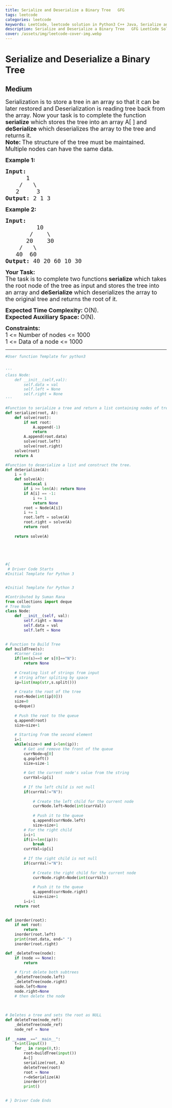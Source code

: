 ```yaml
---
title: Serialize and Deserialize a Binary Tree   GFG
tags: leetcode
categories: leetcode
keywords: LeetCode, leetcode solution in Python3 C++ Java, Serialize and Deserialize a Binary Tree - GFG solution
description: Serialize and Deserialize a Binary Tree   GFG LeetCode Solution Explained
cover: /assets/img/leetcode-cover-img.webp
---
```





# Serialize and Deserialize a Binary Tree
## Medium
<div class="problems_problem_content__Xm_eO"><p><span style="font-size:18px">Serialization is to store a tree in an array&nbsp;so that it can be later restored and&nbsp;Deserialization is reading tree back from the array. Now your task is to complete the function<strong> serialize</strong> which stores the tree into an array A[ ] and <strong>deSerialize</strong> which deserializes&nbsp;the array to the tree and returns it.<br>
<strong>Note:&nbsp;</strong>The structure of the tree must be maintained. Multiple nodes can have the same data.</span></p>

<p><span style="font-size:18px"><strong>Example 1:</strong></span></p>

<pre><span style="font-size:18px"><strong>Input:
</strong>&nbsp; &nbsp;&nbsp; &nbsp;1
 &nbsp; &nbsp;/&nbsp; &nbsp;\
 &nbsp;&nbsp;2&nbsp; &nbsp;&nbsp;&nbsp;3
<strong>Output: </strong>2 1 3</span>
</pre>

<p><span style="font-size:18px"><strong>Example 2:</strong></span></p>

<pre><span style="font-size:18px"><strong>Input:
</strong>&nbsp; &nbsp; &nbsp; &nbsp; &nbsp;10
 &nbsp; &nbsp; &nbsp;&nbsp;/ &nbsp; &nbsp;\
 &nbsp; &nbsp;  20&nbsp; &nbsp; 30
 &nbsp;  /&nbsp;&nbsp; \
 &nbsp; 40&nbsp; 60
<strong>Output: </strong>40 20 60 10 30
</span></pre>

<p><span style="font-size:18px"><strong>Your Task:</strong><br>
The task is to complete two&nbsp;functions<strong> serialize</strong> which takes the root node of the tree as input and stores the tree into an array&nbsp;and <strong>deSerialize</strong> which deserializes&nbsp;the array to the original tree and returns the root of it.</span></p>

<p><span style="font-size:18px"><strong>Expected Time Complexity:&nbsp;</strong>O(N).<br>
<strong>Expected Auxiliary Space:&nbsp;</strong>O(N).</span></p>

<p><span style="font-size:18px"><strong>Constraints:</strong><br>
1 &lt;= Number of nodes &lt;= 1000<br>
1 &lt;= Data of a node &lt;= 1000</span></p>
</div>

---




```python
#User function Template for python3


'''
class Node:
    def __init__(self,val):
        self.data = val
        self.left = None
        self.right = None
'''

#Function to serialize a tree and return a list containing nodes of tree.
def serialize(root, A):
    def solve(root):
        if not root:
            A.append(-1)
            return 
        A.append(root.data)
        solve(root.left)
        solve(root.right)
    solve(root)
    return A

#Function to deserialize a list and construct the tree.   
def deSerialize(A):
    i = 0
    def solve(A):
        nonlocal i
        if i >= len(A): return None
        if A[i] == -1: 
            i += 1
            return None
        root = Node(A[i])
        i += 1
        root.left = solve(A)
        root.right = solve(A)
        return root
        
    return solve(A)
    
        
    


#{ 
 # Driver Code Starts
#Initial Template for Python 3


#Initial Template for Python 3

#Contributed by Suman Rana
from collections import deque
# Tree Node
class Node:
    def __init__(self, val):
        self.right = None
        self.data = val
        self.left = None

    
# Function to Build Tree   
def buildTree(s):
    #Corner Case
    if(len(s)==0 or s[0]=="N"):           
        return None
        
    # Creating list of strings from input 
    # string after spliting by space
    ip=list(map(str,s.split()))
    
    # Create the root of the tree
    root=Node(int(ip[0]))                     
    size=0
    q=deque()
    
    # Push the root to the queue
    q.append(root)                            
    size=size+1 
    
    # Starting from the second element
    i=1                                       
    while(size>0 and i<len(ip)):
        # Get and remove the front of the queue
        currNode=q[0]
        q.popleft()
        size=size-1
        
        # Get the current node's value from the string
        currVal=ip[i]
        
        # If the left child is not null
        if(currVal!="N"):
            
            # Create the left child for the current node
            currNode.left=Node(int(currVal))
            
            # Push it to the queue
            q.append(currNode.left)
            size=size+1
        # For the right child
        i=i+1
        if(i>=len(ip)):
            break
        currVal=ip[i]
        
        # If the right child is not null
        if(currVal!="N"):
            
            # Create the right child for the current node
            currNode.right=Node(int(currVal))
            
            # Push it to the queue
            q.append(currNode.right)
            size=size+1
        i=i+1
    return root
    

def inorder(root):
    if not root:
        return
    inorder(root.left)
    print(root.data, end=" ")
    inorder(root.right)

def _deleteTree(node): 
    if (node == None): 
        return
  
    # first delete both subtrees  
    _deleteTree(node.left) 
    _deleteTree(node.right) 
    node.left=None
    node.right=None
    # then delete the node  
     
    
      
# Deletes a tree and sets the root as NULL 
def deleteTree(node_ref): 
    _deleteTree(node_ref) 
    node_ref = None
    
if __name__=="__main__":
    t=int(input())
    for _ in range(0,t):
        root=buildTree(input())
        A=[]
        serialize(root, A)
        deleteTree(root)
        root = None
        r=deSerialize(A)
        inorder(r)
        print()
        

# } Driver Code Ends
```
